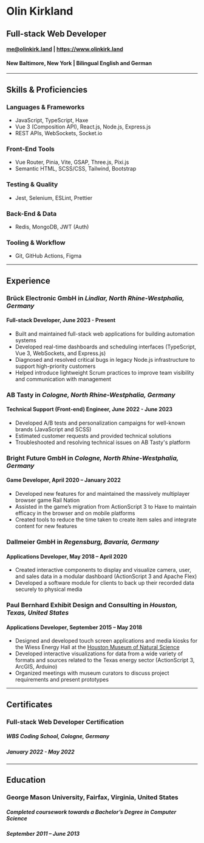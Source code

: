 # Olin Kirkland
## Full-stack Web Developer

#### me@olinkirk.land | https://www.olinkirk.land

#### New Baltimore, New York | Bilingual English and German

---

## Skills & Proficiencies

### Languages & Frameworks
- JavaScript, TypeScript, Haxe  
- Vue 3 (Composition API), React.js, Node.js, Express.js  
- REST APIs, WebSockets, Socket.io

### Front-End Tools
- Vue Router, Pinia, Vite, GSAP, Three.js, Pixi.js  
- Semantic HTML, SCSS/CSS, Tailwind, Bootstrap

### Testing & Quality
- Jest, Selenium, ESLint, Prettier

### Back-End & Data
- Redis, MongoDB, JWT (Auth)

### Tooling & Workflow
- Git, GitHub Actions, Figma

---

## Experience

### Brück Electronic GmbH in _Lindlar, North Rhine-Westphalia, Germany_

#### **Full-stack Developer**, June 2023 - Present

- Built and maintained full-stack web applications for building automation systems
- Developed real-time dashboards and scheduling interfaces (TypeScript, Vue 3, WebSockets, and Express.js)
- Diagnosed and resolved critical bugs in legacy Node.js infrastructure to support high-priority customers
- Helped introduce lightweight Scrum practices to improve team visibility and communication with management

### AB Tasty in _Cologne, North Rhine-Westphalia, Germany_

#### **Technical Support (Front-end) Engineer**, June 2022 - June 2023

- Developed A/B tests and personalization campaigns for well-known brands (JavaScript and SCSS)
- Estimated customer requests and provided technical solutions
- Troubleshooted and resolving technical issues on AB Tasty's platform

### Bright Future GmbH in _Cologne, North Rhine-Westphalia, Germany_

#### **Game Developer**, April 2020 – January 2022

- Developed new features for and maintained the massively multiplayer browser game Rail Nation
- Assisted in the game’s migration from ActionScript 3 to Haxe to maintain efficacy in the browser and on mobile platforms
- Created tools to reduce the time taken to create item sales and integrate content for new features

### Dallmeier GmbH in _Regensburg, Bavaria, Germany_

#### **Applications Developer**, May 2018 – April 2020

- Created interactive components to display and visualize camera, user, and sales data in a modular
  dashboard (ActionScript 3 and Apache Flex)
- Developed a software module for clients to back up their recorded data securely to physical media

### Paul Bernhard Exhibit Design and Consulting in _Houston, Texas, United States_

#### **Applications Developer**, September 2015 – May 2018

- Designed and developed touch screen applications and media kiosks for the Wiess Energy Hall at the [Houston Museum of Natural Science](https://www.hmns.org/)
- Developed interactive visualizations for data from a wide variety of formats and sources related to the Texas energy sector (ActionScript 3, ArcGIS, Arduino)
- Organized meetings with museum curators to discuss project requirements and present prototypes

---

## Certificates

### Full-stack Web Developer Certification

##### WBS Coding School, Cologne, Germany

##### January 2022 - May 2022

---

## Education

### George Mason University, Fairfax, Virginia, United States

##### Completed coursework towards a Bachelor’s Degree in Computer Science

##### September 2011 – June 2013
